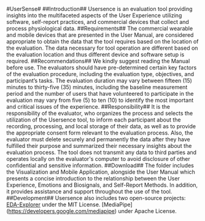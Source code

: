 #UserSense#
##Introduction##
Usersence is an evaluation tool providing insights into the multifaceted aspects of the User Experience utilizing software, self-report practices, and commercial devices that collect and process physiological data.
##Requirements##
The commercial wearable and mobile devices that are presented in the User Manual,  are considered appropriate to obtain the data that the tool requires based on the location of the evaluation. The data necessary for tool operation are different based on the evaluation location and thus different device and software setup is required.
##Recommendations##
We kindly suggest reading the Manual before use. 
The evaluators should have pre-determined certain key factors of the evaluation procedure, including the evaluation type, objectives, and participant’s tasks. 
The evaluation duration may vary between fifteen (15) minutes to thirty-five (35) minutes, including the baseline measurement period and the number of users that have volunteered to participate in the evaluation may vary from five (5) to ten (10) to identify the most important and critical issues of the experience.
##Responsibility##
It is the responsibility of the evaluator, who organizes the process and selects the utilization of the Usersence tool, to inform each participant about the recording, processing, and local storage of their data, as well as to provide the appropriate consent form relevant to the evaluation process. Also, the evaluator must delete securely and permanently the data after they have fulfilled their purpose and summarized their necessary insights about the evaluation process. The tool does not transmit any data to third parties and operates locally on the evaluator's computer to avoid disclosure of other confidential and sensitive information.
##Download##
The folder includes the Visualization and Mobile Application, alongside the User Manual which presents a concise introduction to the relationship between the User Experience, Emotions and Biosignals, and Self-Report Methods. In addition, it provides assistance and support throughout the use of the tool.
##Development##
Usersence also includes two open-source projects:
[EDA-Explorer](https://eda-explorer.media.mit.edu/) under the MIT License.
[MediaPipe] (https://developers.google.com/mediapipe) under Apache License.
